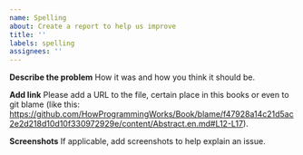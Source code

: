 ```yaml
---
name: Spelling
about: Create a report to help us improve
title: ''
labels: spelling
assignees: ''
---
```


**Describe the problem** How it was and how you think it should be.

**Add link** Please add a URL to the file, certain place in this books or even to git blame (like this: https://github.com/HowProgrammingWorks/Book/blame/f47928a14c21d5ac2e2d218d10d10f330972929e/content/Abstract.en.md#L12-L17).

**Screenshots** If applicable, add screenshots to help explain an issue.
